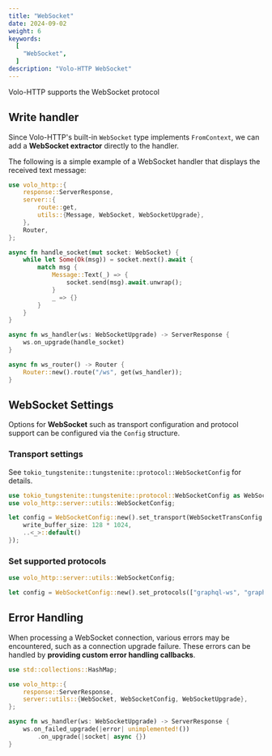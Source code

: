 ```yaml
---
title: "WebSocket"
date: 2024-09-02
weight: 6
keywords:
  [
    "WebSocket",
  ]
description: "Volo-HTTP WebSocket"
---
```


Volo-HTTP supports the WebSocket protocol

## Write handler

Since Volo-HTTP's built-in `WebSocket` type implements `FromContext`, we can add a **WebSocket extractor** directly to the handler.

The following is a simple example of a WebSocket handler that displays the received text message:

```rust
use volo_http::{
    response::ServerResponse,
    server::{
        route::get,
        utils::{Message, WebSocket, WebSocketUpgrade},
    },
    Router,
};

async fn handle_socket(mut socket: WebSocket) {
    while let Some(Ok(msg)) = socket.next().await {
        match msg {
            Message::Text(_) => {
                socket.send(msg).await.unwrap();
            }
            _ => {}
        }
    }
}

async fn ws_handler(ws: WebSocketUpgrade) -> ServerResponse {
    ws.on_upgrade(handle_socket)
}

async fn ws_router() -> Router {
    Router::new().route("/ws", get(ws_handler));
}
```

## WebSocket Settings

Options for **WebSocket** such as transport configuration and protocol support can be configured via the `Config` structure.

### Transport settings

See `tokio_tungstenite::tungstenite::protocol::WebSocketConfig` for details.

```rust
use tokio_tungstenite::tungstenite::protocol::WebSocketConfig as WebSocketTransConfig;
use volo_http::server::utils::WebSocketConfig;

let config = WebSocketConfig::new().set_transport(WebSocketTransConfig {
    write_buffer_size: 128 * 1024, 
    ..<_>::default()
});
```

### Set supported protocols

```rust
use volo_http::server::utils::WebSocketConfig; 

let config = WebSocketConfig::new().set_protocols(["graphql-ws", "graphql-transport-ws"]);
```

## Error Handling

When processing a WebSocket connection, various errors may be encountered, such as a connection upgrade failure. 
These errors can be handled by **providing custom error handling callbacks**.

```rust
use std::collections::HashMap;

use volo_http::{
    response::ServerResponse,
    server::utils::{WebSocket, WebSocketConfig, WebSocketUpgrade},
};

async fn ws_handler(ws: WebSocketUpgrade) -> ServerResponse {
    ws.on_failed_upgrade(|error| unimplemented!())
        .on_upgrade(|socket| async {}) 
}
```